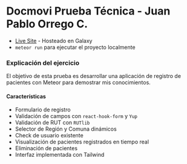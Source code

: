 # Docmovi Prueba Técnica - Juan Pablo Orrego C.

-   [Live Site](https://docmovi-prueba.meteorapp.com/) - Hosteado en Galaxy
-   `meteor run` para ejecutar el proyecto localmente

### Explicación del ejercicio

El objetivo de esta prueba es desarrollar una aplicación de registro de pacientes con Meteor para demostrar mis conocimientos.

#### Características

-   Formulario de registro
-   Validación de campos con `react-hook-form` y `Yup`
-   Validación de RUT con `RUTlib`
-   Selector de Región y Comuna dinámicos
-   Check de usuario existente
-   Visualización de pacientes registrados en tiempo real
-   Eliminación de pacientes
-   Interfaz implementada con Tailwind
